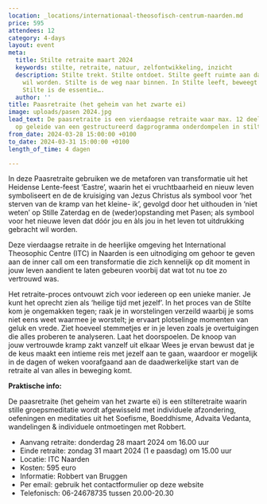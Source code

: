 ```yaml
---
location: _locations/internationaal-theosofisch-centrum-naarden.md
price: 595
attendees: 12
category: 4-days
layout: event
meta:
  title: Stilte retraite maart 2024
  keywords: stilte, retraite, natuur, zelfontwikkeling, inzicht
  description: Stilte trekt. Stilte ontdoet. Stilte geeft ruimte aan dat wat gezien
    wil worden. Stilte is de weg naar binnen. In Stilte leeft, beweegt en sterft alles.
    Stilte is de essentie….
  author: ''
title: Paasretraite (het geheim van het zwarte ei)
image: uploads/pasen 2024.jpg
lead_text: De paasretraite is een vierdaagse retraite waar max. 12 deelnemers zich
  op geleide van een gestructureerd dagprogramma onderdompelen in stilte.
from_date: 2024-03-28 15:00:00 +0100
to_date: 2024-03-31 15:00:00 +0100
length_of_time: 4 dagen

---
```

In deze Paasretraite gebruiken we de metaforen van transformatie uit het Heidense Lente-feest
‘Eastre’, waarin het ei vruchtbaarheid en nieuw leven symboliseert en de de kruisiging van Jezus
Christus als symbool voor ‘het sterven van de kramp van het kleine- ik’, gevolgd door het uithouden
in ‘niet weten’ op Stille Zaterdag en de (weder)opstanding met Pasen; als symbool voor het nieuwe
leven dat dóór jou en àls jou in het leven tot uitdrukking gebracht wil worden.

Deze vierdaagse retraite in de heerlijke omgeving het International Theosophic Centre (ITC) in
Naarden is een uitnodiging om gehoor te geven aan de inner call om een transformatie die zich
kennelijk op dit moment in jouw leven aandient te laten gebeuren voorbij dat wat tot nu toe zo
vertrouwd was.

Het retraite-proces ontvouwt zich voor iedereen op een unieke manier. Je kunt het oprecht zien als
‘heilige tijd met jezelf’. In het proces van de Stilte kom je ongemakken tegen; raak je in worstelingen
verzeild waarbij je soms niet eens weet waarmee je worstelt; je ervaart plotselinge momenten van
geluk en vrede. Ziet hoeveel stemmetjes er in je leven zoals je overtuigingen die alles proberen te
analyseren. Laat het doorspoelen. De knoop van jouw vertrouwde kramp zakt vanzelf uit elkaar
Wees je ervan bewust dat je de keus maakt een intieme reis met jezelf aan te gaan, waardoor er
mogelijk in de dagen of weken voorafgaand aan de daadwerkelijke start van de retraite al van alles in
beweging komt.

**Praktische info:**

De paasretraite (het geheim van het zwarte ei) is een stilteretraite waarin stille groepsmeditatie
wordt afgewisseld met individuele afzondering, oefeningen en meditaties uit het Soefisme,
Boeddhisme, Advaita Vedanta, wandelingen &amp; individuele ontmoetingen met Robbert.

* Aanvang retraite: donderdag 28 maart 2024 om 16.00 uur
* Einde retraite: zondag 31 maart 2024 (1 e paasdag) om 15.00 uur
* Locatie: ITC Naarden
* Kosten: 595 euro
* Informatie: Robbert van Bruggen
* Per email: gebruik het contactformulier op deze website
* Telefonisch: 06-24678735 tussen 20.00-20.30